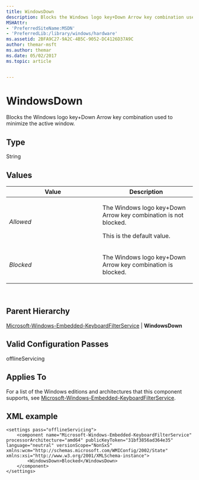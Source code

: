 ```yaml
---
title: WindowsDown
description: Blocks the Windows logo key+Down Arrow key combination used to minimize the active window.
MSHAttr:
- 'PreferredSiteName:MSDN'
- 'PreferredLib:/library/windows/hardware'
ms.assetid: 2BFA9C27-9A2C-4B5C-9052-DC4126D37A9C
author: themar-msft
ms.author: themar
ms.date: 05/02/2017
ms.topic: article


---
```


# WindowsDown


Blocks the Windows logo key+Down Arrow key combination used to minimize the active window.

## Type


String

## Values


<table>
<colgroup>
<col width="50%" />
<col width="50%" />
</colgroup>
<thead>
<tr class="header">
<th>Value</th>
<th>Description</th>
</tr>
</thead>
<tbody>
<tr class="odd">
<td><p><em>Allowed</em></p></td>
<td><p>The Windows logo key+Down Arrow key combination is not blocked.</p>
<p>This is the default value.</p></td>
</tr>
<tr class="even">
<td><p><em>Blocked</em></p></td>
<td><p>The Windows logo key+Down Arrow key combination is blocked.</p></td>
</tr>
</tbody>
</table>

 

## Parent Hierarchy


[Microsoft-Windows-Embedded-KeyboardFilterService](microsoft-windows-embedded-keyboardfilterservice.md) | **WindowsDown**

## Valid Configuration Passes


offlineServicing

## Applies To


For a list of the Windows editions and architectures that this component supports, see [Microsoft-Windows-Embedded-KeyboardFilterService](microsoft-windows-embedded-keyboardfilterservice.md).

## XML example


```
<settings pass="offlineServicing">
    <component name="Microsoft-Windows-Embedded-KeyboardFilterService" processorArchitecture="amd64" publicKeyToken="31bf3856ad364e35" language="neutral" versionScope="NonSxS" xmlns:wcm="http://schemas.microsoft.com/WMIConfig/2002/State" xmlns:xsi="http://www.w3.org/2001/XMLSchema-instance">
        <WindowsDown>Blocked</WindowsDown>
    </component>
</settings>
```

 

 






